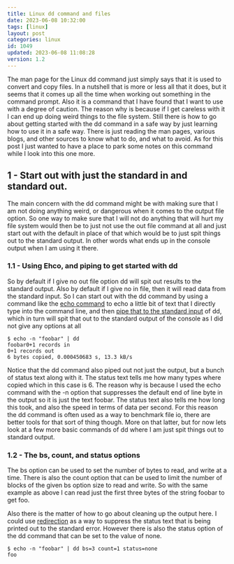 ```yaml
---
title: Linux dd command and files
date: 2023-06-08 10:32:00
tags: [linux]
layout: post
categories: linux
id: 1049
updated: 2023-06-08 11:08:28
version: 1.2
---
```


The man page for the Linux dd command just simply says that it is used to convert and copy files. In a nutshell that is more or less all that it does, but it seems that it comes up all the time when working out something in the command prompt. Also it is a command that I have found that I want to use with a degree of caution. The reason why is because if I get careless with it I can end up doing weird things to the file system. Still there is how to go about getting started with the dd command in a safe way by just learning how to use it in a safe way. There is just reading the man pages, various blogs, and other sources to know what to do, and what to avoid. As for this post I just wanted to have a place to park some notes on this command while I look into this one more. 

<!-- more -->


## 1 - Start out with just the standard in and standard out.

The main concern with the dd command might be with making sure that I am not doing anything weird, or dangerous when it comes to the output file option. So one way to make sure that I will not do anything that will hurt my file system would then be to just not use the out file command at all and just start out with the default in place of that which would be to just spit things out to the standard output. In other words what ends up in the console output when I am using it there.

### 1.1 - Using Ehco, and piping to get started with dd

So by default if I give no out file option dd will spit out results to the standard output. Also by default if I give no in file, then it will read data from the standard input. So I can start out with the dd command by using a command like the [echo command](/2019/08/15/linux-echo/) to echo a little bit of text that I directly type into the command line, and then [pipe that to the standard input](/2020/10/09/linux-pipe/) of dd, which in turn will spit that out to the standard output of the console as I did not give any options at all

```
$ echo -n "foobar" | dd
foobar0+1 records in
0+1 records out
6 bytes copied, 0.000450683 s, 13.3 kB/s
```

Notice that the dd command also piped out not just the output, but a bunch of status text along with it. The status text tells me how many types where copied which in this case is 6. The reason why is because I used the echo command with the -n option that suppresses the default end of line byte in the output so it is just the text foobar. The status text also tells me how long this took, and also the speed in terms of data per second. For this reason the dd command is often used as a way to benchmark file io, there are better tools for that sort of thing though. More on that latter, but for now lets look at a few more basic commands of dd where I am just spit things out to standard output.

### 1.2 - The bs, count, and status options

The bs option can be used to set the number of bytes to read, and write at a time. There is also the count option that can be used to limit the number of blocks of the given bs option size to read and write. So with the same example as above I can read just the first three bytes of the string foobar to get foo.

Also there is the matter of how to go about cleaning up the output here. I could use [redirection](/2020/10/02/linux-redirection/) as a way to suppress the status text that is being printed out to the standard error. However there is also the status option of the dd command that can be set to the value of none.

```
$ echo -n "foobar" | dd bs=3 count=1 status=none
foo
```


